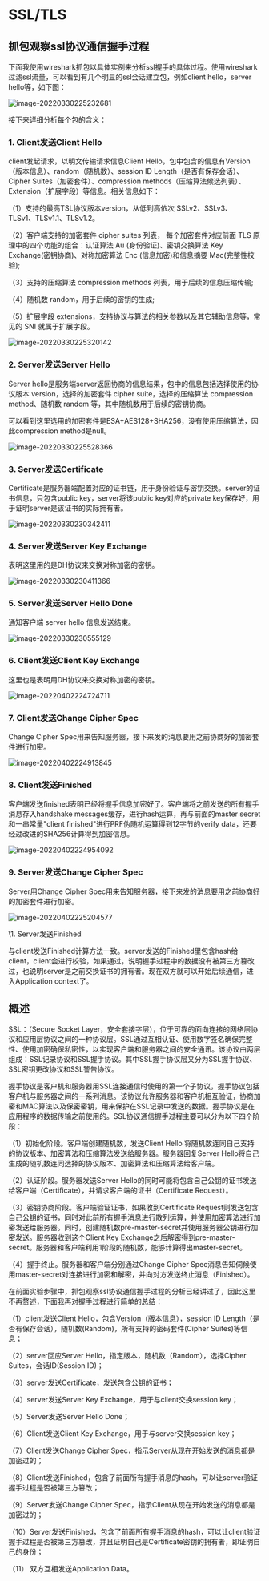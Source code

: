 # SSL/TLS

## **抓包观察ssl协议通信握手过程**

下面我使用wireshark抓包以具体实例来分析ssl握手的具体过程。使用wireshark过滤ssl流量，可以看到有几个明显的ssl会话建立包，例如client hello，server hello等，如下图：

![image-20220330225232681](https://gitee.com/bright_xu/blog-image/raw/master/202203302252821.png)

接下来详细分析每个包的含义：

### 1. Client发送Client Hello

client发起请求，以明文传输请求信息Client Hello，包中包含的信息有Version（版本信息）、random（随机数）、session ID Length（是否有保存会话）、Cipher Suites（加密套件）、compression methods（压缩算法候选列表）、Extension（扩展字段）等信息。相关信息如下：

（1）支持的最高TSL协议版本version，从低到高依次 SSLv2、SSLv3、 TLSv1、TLSv1.1、TLSv1.2。

（2）客户端支持的加密套件 cipher suites 列表， 每个加密套件对应前面 TLS 原理中的四个功能的组合：认证算法 Au (身份验证)、密钥交换算法 Key Exchange(密钥协商)、对称加密算法 Enc (信息加密)和信息摘要 Mac(完整性校验);

（3）支持的压缩算法 compression methods 列表，用于后续的信息压缩传输;

（4）随机数 random，用于后续的密钥的生成;

（5）扩展字段 extensions，支持协议与算法的相关参数以及其它辅助信息等，常见的 SNI 就属于扩展字段。

![image-20220330225320142](https://gitee.com/bright_xu/blog-image/raw/master/202203302253194.png)

### 2. Server发送Server Hello

Server hello是服务端server返回协商的信息结果，包中的信息包括选择使用的协议版本 version，选择的加密套件 cipher suite，选择的压缩算法 compression method、随机数 random 等，其中随机数用于后续的密钥协商。

可以看到这里选用的加密套件是ESA+AES128+SHA256，没有使用压缩算法，因此compression method是null。

![image-20220330225528366](https://gitee.com/bright_xu/blog-image/raw/master/202203302255423.png)

### 3. Server发送Certificate

Certificate是服务器端配置对应的证书链，用于身份验证与密钥交换。server的证书信息，只包含public key，server将该public key对应的private key保存好，用于证明server是该证书的实际拥有者。

![image-20220330230342411](https://gitee.com/bright_xu/blog-image/raw/master/202203302303453.png)

### 4. Server发送Server Key Exchange

表明这里用的是DH协议来交换对称加密的密钥。

![image-20220330230411366](https://gitee.com/bright_xu/blog-image/raw/master/202203302304404.png)

### 5. Server发送Server Hello Done

通知客户端 server hello 信息发送结束。

![image-20220330230555129](https://gitee.com/bright_xu/blog-image/raw/master/202203302305185.png)

### 6. Client发送Client Key Exchange

这里也是表明用DH协议来交换对称加密的密钥。

![image-20220402224724711](https://gitee.com/bright_xu/blog-image/raw/master/202204022247853.png)

### 7. Client发送Change Cipher Spec

Change Cipher Spec用来告知服务器，接下来发的消息要用之前协商好的加密套件进行加密。

![image-20220402224913845](https://gitee.com/bright_xu/blog-image/raw/master/202204022249923.png)

### 8. Client发送Finished

客户端发送finished表明已经将握手信息加密好了。客户端将之前发送的所有握手消息存入handshake messages缓存，进行hash运算，再与前面的master secret和一串常量"client finished"进行PRF伪随机运算得到12字节的verify data，还要经过改进的SHA256计算得到加密信息。

![image-20220402224954092](https://gitee.com/bright_xu/blog-image/raw/master/202204022249180.png)

### 9. Server发送Change Cipher Spec

Server用Change Cipher Spec用来告知服务器，接下来发的消息要用之前协商好的加密套件进行加密。

![image-20220402225204577](https://gitee.com/bright_xu/blog-image/raw/master/202204022252629.png)

\1. Server发送Finished

与client发送Finished计算方法一致。server发送的Finished里包含hash给client，client会进行校验，如果通过，说明握手过程中的数据没有被第三方篡改过，也说明server是之前交换证书的拥有者。现在双方就可以开始后续通信，进入Application context了。

## 概述

SSL：（Secure Socket Layer，安全套接字层），位于可靠的面向连接的网络层协议和应用层协议之间的一种协议层。SSL通过互相认证、使用数字签名确保完整性、使用加密确保私密性，以实现客户端和服务器之间的安全通讯。该协议由两层组成：SSL记录协议和SSL握手协议。其中SSL握手协议层又分为SSL握手协议、SSL密钥更改协议和SSL警告协议。

握手协议是客户机和服务器用SSL连接通信时使用的第一个子协议，握手协议包括客户机与服务器之间的一系列消息。该协议允许服务器和客户机相互验证，协商加密和MAC算法以及保密密钥，用来保护在SSL记录中发送的数据。握手协议是在应用程序的数据传输之前使用的。SSL协议通信握手过程主要可以分为以下四个阶段：

（1）初始化阶段。客户端创建随机数，发送Client Hello 将随机数连同自己支持的协议版本、加密算法和压缩算法发送给服务器。服务器回复Server Hello将自己生成的随机数连同选择的协议版本、加密算法和压缩算法给客户端。

（2）认证阶段。服务器发送Server Hello的同时可能将包含自己公钥的证书发送给客户端（Certificate），并请求客户端的证书（Certificate Request）。

（3）密钥协商阶段。客户端验证证书，如果收到Certificate Request则发送包含自己公钥的证书，同时对此前所有握手消息进行散列运算，并使用加密算法进行加密发送给服务器。同时，创建随机数pre-master-secret并使用服务器公钥进行加密发送。服务器收到这个Client Key Exchange之后解密得到pre-master-secret。服务器和客户端利用1阶段的随机数，能够计算得出master-secret。

（4）握手终止。服务器和客户端分别通过Change Cipher Spec消息告知伺候使用master-secret对连接进行加密和解密，并向对方发送终止消息（Finished）。

 

  在前面实验步骤中，抓包观察ssl协议通信握手过程的分析已经讲过了，因此这里不再赘述，下面我再对握手过程进行简单的总结：

（1）client发送Client Hello，包含Version（版本信息），session ID Length（是否有保存会话），随机数(Random)，所有支持的密码套件(Cipher Suites)等信息；

（2）server回应Server Hello，指定版本，随机数（Random），选择Cipher Suites，会话ID(Session ID)；

（3）server发送Certificate，发送包含公钥的证书；

（4）server发送Server Key Exchange，用于与client交换session key；

（5）Server发送Server Hello Done；

（6）Client发送Client Key Exchange，用于与server交换session key；

（7）Client发送Change Cipher Spec，指示Server从现在开始发送的消息都是加密过的；

（8）Client发送Finished，包含了前面所有握手消息的hash，可以让server验证握手过程是否被第三方篡改；

（9）Server发送Change Cipher Spec，指示Client从现在开始发送的消息都是加密过的；

（10）Server发送Finished，包含了前面所有握手消息的hash，可以让client验证握手过程是否被第三方篡改，并且证明自己是Certificate密钥的拥有者，即证明自己的身份；

（11） 双方互相发送Application Data。
